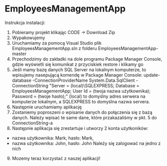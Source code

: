 # EmployeesManagementApp

Instrukcja instalacji:
1. Pobieramy projekt klikając CODE -> Download Zip
2. Wypakowujemy
3. Uruchamiamy za pomocą Visual Studio plik EmployeesManagementApp.sln z folderu EmployeesManagementApp-master
4. Przechodzimy do zakładki na dole programu Package Manager Console, gdzie wyświetli się komunikat z przyciskiek restore i klikamy go
5. Jeśli mamy bazę danych SQL Server na lokalnym komputerze, to wpisujemy nasepującą komendę w Package Manager Console:
update-database -ConnectionProviderName System.Data.SqlClient -ConnectionString "Server = (local)\SQLEXPRESS; Database = EmployeesManagementApp; User Id = (twoja nazwa użytkownika); Password = (twoje hasło);"
(local) to domyślny adres serwera na komputerze lokalnym, a SQLEXPRESS to domyślna nazwa servera.
6. Następnie uruchamiamy aplikację
7. Zostaniemy poproszeni o wpisanie danych do połączenia się z bazą danych. Należy wpisać te same dane, które przakazaliśmy w pkt. 5 do ConnectionString-a
8. Następnie aplikacja się zrestartuje i utworzy 2 konta użytkoników:
- nazwa użytkownika: Mark, hasło: Mark,
- nazwa użytkownika: John, hasło: John
Należy się zalogować na jedno z nich
9. Mozemy teraz korzystać z naszej aplikacji!
